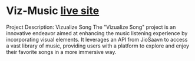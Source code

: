 # Viz-Music [live site](https://sushanth-hebri.github.io/Viz-Music/)
Project Description: Vizualize Song  The "Vizualize Song" project is an innovative endeavor aimed at enhancing the music listening experience by incorporating visual elements. It leverages an API from JioSaavn to access a vast library of music, providing users with a platform to explore and enjoy their favorite songs in a more immersive way.

